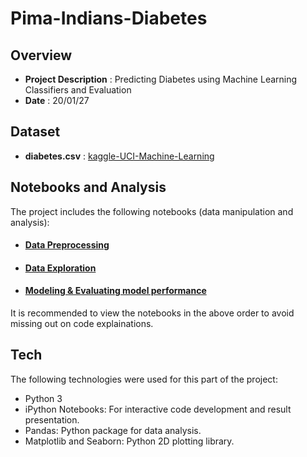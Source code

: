 # Pima-Indians-Diabetes

Overview
-------------------------------
* **Project Description** : Predicting Diabetes using Machine Learning Classifiers and Evaluation
* **Date** : 20/01/27  


Dataset
-------------------------------
 * **diabetes.csv** : [kaggle-UCI-Machine-Learning](https://www.kaggle.com/uciml/pima-indians-diabetes-database)


Notebooks and Analysis
-------------------------------
The project includes the following notebooks (data manipulation and analysis):  

* #### [Data Preprocessing](https://nbviewer.jupyter.org/gist/KimGyuLee/30aca84f405bb5ddc81a522b6fda84df)
* #### [Data Exploration](https://nbviewer.jupyter.org/gist/KimGyuLee/c370b6d1c85167bcd1cda85789603f05)
* #### [Modeling & Evaluating model performance](https://nbviewer.jupyter.org/gist/KimGyuLee/6f8dbdd37f4b845f22272a6732236644)

It is recommended to view the notebooks in the above order to avoid missing out on code explainations.


Tech
-------------------------------
The following technologies were used for this part of the project:

* Python 3
* iPython Notebooks: For interactive code development and result presentation.
* Pandas: Python package for data analysis.
* Matplotlib and Seaborn: Python 2D plotting library.
